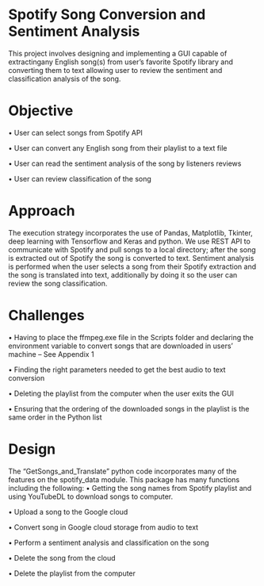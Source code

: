 # Spotify Song Conversion and Sentiment Analysis
This project involves designing and implementing a GUI capable of extractingany English song(s) from user’s favorite Spotify library and converting them to text allowing user to review the sentiment and classification analysis of the song. 

# Objective
•	User can select songs from Spotify API

•	User can convert any English song from their playlist to a text file

•	User can read the sentiment analysis of the song by listeners reviews

•	User can review classification of the song 


# Approach
The execution strategy incorporates the use of Pandas, Matplotlib, Tkinter, deep learning with Tensorflow and Keras and python. We use REST API to communicate with Spotify and pull songs to a local directory; after the song is extracted out of Spotify the song is converted to text.
Sentiment analysis is performed when the user selects a song from their Spotify extraction and the song is translated into text, additionally by doing it so the user can review the song classification. 

# Challenges 
•	Having to place the ffmpeg.exe file in the Scripts folder and declaring the environment variable to convert songs that are downloaded in users’ machine – See Appendix 1 

•	Finding the right parameters needed to get the best audio to text conversion

•	Deleting the playlist from the computer when the user exits the GUI

•	Ensuring that the ordering of the downloaded songs in the playlist is the same order in the Python list

# Design 
The “GetSongs_and_Translate” python code incorporates many of the features on the spotify_data module. This package has many functions including the following:
•	Getting the song names from Spotify playlist and using YouTubeDL to download songs to computer.

•	Upload a song to the Google cloud

•	Convert song in Google cloud storage from audio to text

•	Perform a sentiment analysis and classification on the song

•	Delete the song from the cloud

•	Delete the playlist from the computer
